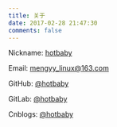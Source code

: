 ```yaml
---
title: 关于
date: 2017-02-28 21:47:30
comments: false
---
```


<i class="fa fa-user"></i> Nickname: [hotbaby](http://mengyangyang.org)

<i class="fa fa-envelope"></i> Email: <mengyy_linux@163.com>

<i class="fa fa-github"></i> GitHub: [@hotbaby](https://github.com/hotbaby)

<i class="fa fa-gitlab"></i> GitLab: [@hotbaby](https://gitlab.com/hotbaby)

<i class="fa fa-rss"></i> Cnblogs: [@hotbaby](http://www.cnblogs.com/hotbaby)
